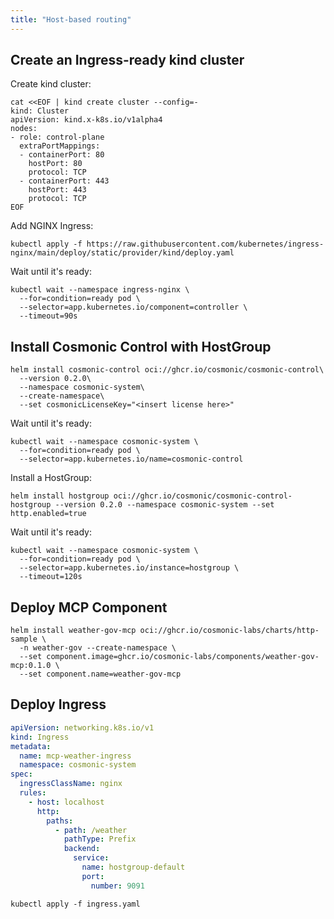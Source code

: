 ```yaml
---
title: "Host-based routing"
---
```


## Create an Ingress-ready kind cluster

Create kind cluster:

```shell
cat <<EOF | kind create cluster --config=-
kind: Cluster
apiVersion: kind.x-k8s.io/v1alpha4
nodes:
- role: control-plane
  extraPortMappings:
  - containerPort: 80
    hostPort: 80
    protocol: TCP
  - containerPort: 443
    hostPort: 443
    protocol: TCP
EOF
```

Add NGINX Ingress:

```shell
kubectl apply -f https://raw.githubusercontent.com/kubernetes/ingress-nginx/main/deploy/static/provider/kind/deploy.yaml
```

Wait until it's ready:

```shell
kubectl wait --namespace ingress-nginx \
  --for=condition=ready pod \
  --selector=app.kubernetes.io/component=controller \
  --timeout=90s
```

## Install Cosmonic Control with HostGroup

```shell
helm install cosmonic-control oci://ghcr.io/cosmonic/cosmonic-control\
  --version 0.2.0\
  --namespace cosmonic-system\
  --create-namespace\
  --set cosmonicLicenseKey="<insert license here>"
```

Wait until it's ready:

```shell
kubectl wait --namespace cosmonic-system \
  --for=condition=ready pod \
  --selector=app.kubernetes.io/name=cosmonic-control
```

Install a HostGroup:

```shell
helm install hostgroup oci://ghcr.io/cosmonic/cosmonic-control-hostgroup --version 0.2.0 --namespace cosmonic-system --set http.enabled=true
```

Wait until it's ready:

```shell
kubectl wait --namespace cosmonic-system \
  --for=condition=ready pod \
  --selector=app.kubernetes.io/instance=hostgroup \
  --timeout=120s
```

## Deploy MCP Component

```shell
helm install weather-gov-mcp oci://ghcr.io/cosmonic-labs/charts/http-sample \
  -n weather-gov --create-namespace \
  --set component.image=ghcr.io/cosmonic-labs/components/weather-gov-mcp:0.1.0 \
  --set component.name=weather-gov-mcp
```

## Deploy Ingress

```yaml
apiVersion: networking.k8s.io/v1
kind: Ingress
metadata:
  name: mcp-weather-ingress
  namespace: cosmonic-system
spec:
  ingressClassName: nginx
  rules:
    - host: localhost
      http:
        paths:
          - path: /weather
            pathType: Prefix
            backend:
              service:
                name: hostgroup-default
                port:
                  number: 9091
```
```shell
kubectl apply -f ingress.yaml
```
